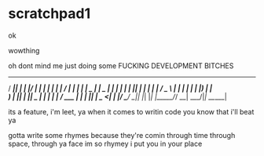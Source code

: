 scratchpad1
===========

ok

wowthing


oh dont mind me just doing some FUCKING DEVELOPMENT BITCHES


 ____  _   _  ____ _   _   _____ _____    _  _____ _   _ ____  _____ 
/ ___|| | | |/ ___| | | | |  ___| ____|  / \|_   _| | | |  _ \| ____|
\___ \| | | | |   | |_| | | |_  |  _|   / _ \ | | | | | | |_) |  _|  
 ___) | |_| | |___|  _  | |  _| | |___ / ___ \| | | |_| |  _ <| |___ 
|____/ \___/ \____|_| |_| |_|   |_____/_/   \_\_|  \___/|_| \_\_____|
                                                                     

its a feature,
i'm leet, ya
when it comes to writin code
you know that i'll beat ya

gotta write some rhymes
because they're comin through time
through space, through ya face
im so rhymey i put you in your place
